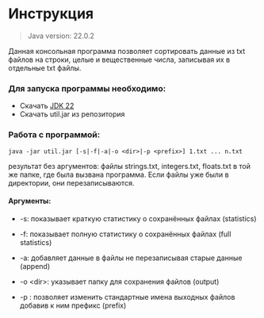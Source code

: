 # Инструкция
> Java version: 22.0.2

Данная консольная программа позволяет сортировать данные из txt файлов на строки, целые и вещественные числа, записывая их в отдельные txt файлы.

### Для запуска программы необходимо:
- Скачать [JDK 22](https://www.oracle.com/cis/java/technologies/downloads/)
- Скачать util.jar из репозитория

### Работа с программой:
`java -jar util.jar [-s|-f|-a|-o <dir>|-p <prefix>] 1.txt ... n.txt`

результат без аргументов: файлы strings.txt, integers.txt, floats.txt в той же папке, где была вызвана программа.
Если файлы уже были в директории, они перезаписываются.

#### Аргументы:
- -s: показывает краткую статистику о сохранённых файлах (statistics)

- -f: показывает полную статистику о сохранённых файлах (full statistics)

- -a: добавляет данные в файлы не перезаписывая старые данные (append)

- -o \<dir>\: указывает папку для сохранения файлов (output)

- -p <prefix>: позволяет изменить стандартные имена выходных файлов добавив к ним префикс (prefix)
